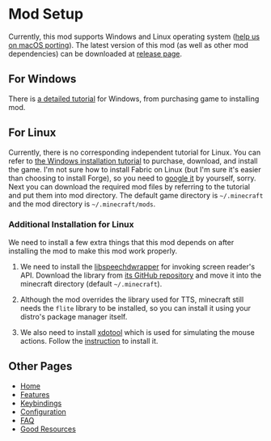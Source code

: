 # Mod Setup

Currently, this mod supports Windows and Linux operating system ([help us on macOS porting](https://github.com/khanshoaib3/minecraft-access/issues/22)).
The latest version of this mod (as well as other mod dependencies) can be downloaded at [release page](https://github.com/khanshoaib3/minecraft-access/releases).

## For Windows

There is [a detailed tutorial](/doc/SET_UP_ON_WINDOWS.md) for Windows, from purchasing game to installing mod.

## For Linux

Currently, there is no corresponding independent tutorial for Linux.
You can refer to [the Windows installation tutorial](/doc/SET_UP_ON_WINDOWS.md) to purchase, download, and install the game.
I'm not sure how to install Fabric on Linux (but I'm sure it's easier than choosing to install Forge), so you need to [google it](https://www.google.com/search?q=install+minecraft+fabric+on+linux) by yourself, sorry.
Next you can download the required mod files by referring to the tutorial and put them into mod directory.
The default game directory is `~/.minecraft` and the mod directory is `~/.minecraft/mods`.

### Additional Installation for Linux

We need to install a few extra things that this mod depends on after installing the mod to make this mod work properly.

1. We need to install the [libspeechdwrapper](https://github.com/khanshoaib3/libspeechdwrapper) for invoking screen reader's API.
Download the library from [its GitHub repository](https://github.com/khanshoaib3/libspeechdwrapper/raw/main/lib/libspeechdwrapper.so) and move it into the minecraft directory (default `~/.minecraft`).

2. Although the mod overrides the library used for TTS, minecraft still needs the `flite` library to be installed, so you can install it using your distro's package manager itself.

3. We also need to install [xdotool](https://github.com/jordansissel/xdotool) which is used for simulating the mouse actions.
Follow the [instruction](https://github.com/jordansissel/xdotool#installation) to install it.

## Other Pages

* [Home](/README.md)
* [Features](/doc/FEATURES.md)
* [Keybindings](/doc/KEYBINDINGS.md)
* [Configuration](/doc/CONFIG.md)
* [FAQ](/doc/FAQ.md)
* [Good Resources](/doc/GOOD_RESOURCES.md)